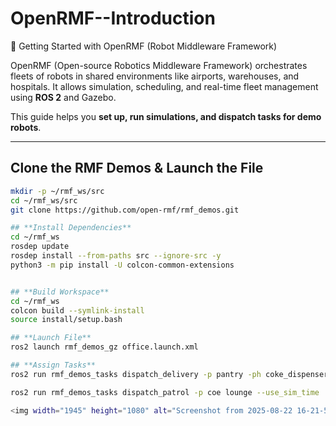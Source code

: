 # OpenRMF--Introduction
🚀 Getting Started with OpenRMF (Robot Middleware Framework)

OpenRMF (Open-source Robotics Middleware Framework) orchestrates fleets of robots in shared environments like airports, warehouses, and hospitals. It allows simulation, scheduling, and real-time fleet management using **ROS 2** and Gazebo.  

This guide helps you  **set up, run simulations, and dispatch tasks for demo robots**.

---

## **Clone the RMF Demos & Launch the File**

```bash
mkdir -p ~/rmf_ws/src
cd ~/rmf_ws/src
git clone https://github.com/open-rmf/rmf_demos.git

## **Install Dependencies**
cd ~/rmf_ws
rosdep update
rosdep install --from-paths src --ignore-src -y
python3 -m pip install -U colcon-common-extensions


## **Build Workspace**
cd ~/rmf_ws
colcon build --symlink-install
source install/setup.bash

## **Launch File**
ros2 launch rmf_demos_gz office.launch.xml

## **Assign Tasks**
ros2 run rmf_demos_tasks dispatch_delivery -p pantry -ph coke_dispenser -d hardware_2 -dh coke_ingestor --use_sim_time

ros2 run rmf_demos_tasks dispatch_patrol -p coe lounge --use_sim_time

<img width="1945" height="1080" alt="Screenshot from 2025-08-22 16-21-57" src="https://github.com/user-attachments/assets/eb0cb8c0-87f6-4155-997d-caa4cc9e027f" />


